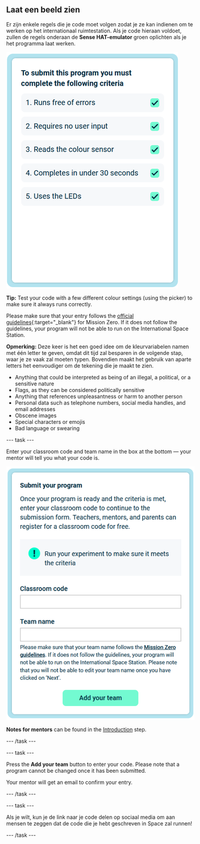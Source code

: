 ## Laat een beeld zien

Er zijn enkele regels die je code moet volgen zodat je ze kan indienen om te werken op het internationaal ruimtestation. Als je code hieraan voldoet, zullen de regels onderaan de **Sense HAT-emulator** groen oplichten als je het programma laat werken.

![Een screenshot van het emulator-venster dat de vluchteenheid toont met de LED-matrix waarop een foto van de vluchteenheid zelf getoond wordt](images/rules.png)

**Tip:** Test your code with a few different colour settings (using the picker) to make sure it always runs correctly.

Please make sure that your entry follows the [official guidelines](https://astro-pi.org/mission-zero/guidelines){:target="_blank"} for Mission Zero. If it does not follow the guidelines, your program will not be able to run on the International Space Station.

**Opmerking:** Deze keer is het een goed idee om de kleurvariabelen namen met één letter te geven, omdat dit tijd zal besparen in de volgende stap, waar je ze vaak zal moeten typen. Bovendien maakt het gebruik van aparte letters het eenvoudiger om de tekening die je maakt te zien.

+ Anything that could be interpreted as being of an illegal, a political, or a sensitive nature
+ Flags, as they can be considered politically sensitive
+ Anything that references unpleasantness or harm to another person
+ Personal data such as telephone numbers, social media handles, and email addresses
+ Obscene images
+ Special characters or emojis
+ Bad language or swearing

--- task ---

Enter your classroom code and team name in the box at the bottom — your mentor will tell you what your code is.

![Classroom code and team name submission form](images/submission.png)

**Notes for mentors** can be found in the [Introduction](https://projects.raspberrypi.org/en/projects/astro-pi-mission-zero/0) step.

--- /task ---

--- task ---

Press the **Add your team** button to enter your code. Please note that a program cannot be changed once it has been submitted.

Your mentor will get an email to confirm your entry.

--- /task ---

--- task ---

Als je wilt, kun je de link naar je code delen op sociaal media om aan mensen te zeggen dat de code die je hebt geschreven in Space zal runnen!

--- /task ---
